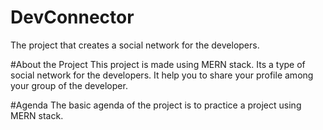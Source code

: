 # DevConnector

The project that creates a social network for the developers.

#About the Project
This project is made using MERN stack.
Its a type of social network for the developers.
It help you to share your profile among your group of the developer.

#Agenda
The basic agenda of the project is to practice a project using MERN stack.
